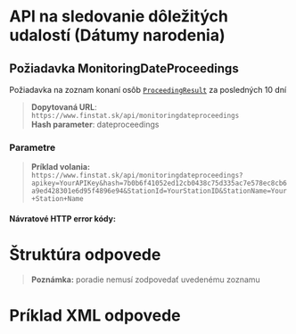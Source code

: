 # API na sledovanie dôležitých udalostí (Dátumy narodenia)

## Požiadavka MonitoringDateProceedings
Požiadavka na zoznam konaní osôb [`ProceedingResult`](#ProceedingResult) za posledných 10 dní 

> **Dopytovaná URL**: ```https://www.finstat.sk/api/monitoringdateproceedings```<br />
> **Hash parameter**: dateproceedings

### Parametre
[](../../../common/parameters/parameters-sk.md ':include')

> **Príklad volania:** ```https://www.finstat.sk/api/monitoringdateproceedings?apikey=YourAPIKey&hash=7b0b6f41052ed12cb0438c75d335ac7e578ec8cb6a9ed428301e6d95f4896e94&StationId=YourStationID&StationName=Your+Station+Name```

#### Návratové HTTP error kódy:
[](../../../common/http/errorcodes-sk.md ':include')

# Štruktúra odpovede
[](../../../common/responses/monitoring-proceedings-sk.md ':include')

[](../../../common/responses/personaddress-sk.md ':include')

[](../../../common/responses/administratoraddress-sk.md ':include')

[](../../../common/responses/courtsaddress-sk.md ':include')

[](../../../common/responses/issuedperson-sk.md ':include')

> **Poznámka:** poradie nemusí zodpovedať uvedenému zoznamu

# Príklad XML odpovede
[](../../../common/examples/monitoring-proceeding.md ':include')
